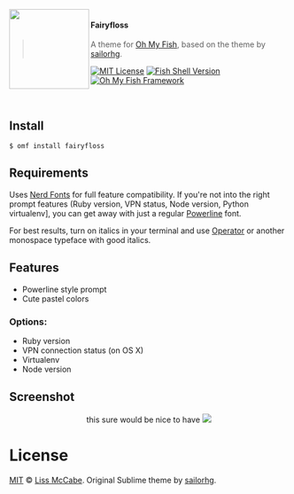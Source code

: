 <img src="https://cdn.rawgit.com/oh-my-fish/oh-my-fish/e4f1c2e0219a17e2c748b824004c8d0b38055c16/docs/logo.svg" align="left" width="144px" height="144px"/>

#### Fairyfloss
> A theme for [Oh My Fish][omf-link], based on the theme by [sailorhg][original].

[![MIT License](https://img.shields.io/badge/license-MIT-007EC7.svg?style=flat-square)](/LICENSE)
[![Fish Shell Version](https://img.shields.io/badge/fish-v2.2.0-007EC7.svg?style=flat-square)](http://fishshell.com)
[![Oh My Fish Framework](https://img.shields.io/badge/Oh%20My%20Fish-Framework-007EC7.svg?style=flat-square)](https://www.github.com/oh-my-fish/oh-my-fish)

<br/>

## Install


```fish
$ omf install fairyfloss
```

## Requirements

Uses [Nerd Fonts][nerd-fonts] for full feature compatibility. If you're not
into the right prompt features (Ruby version, VPN status, Node version,
Python virtualenv], you can get away with just a regular
[Powerline][powerline-fonts] font.

For best results, turn on italics in your terminal and use [Operator][operator]
or another monospace typeface with good italics.

## Features

* Powerline style prompt
* Cute pastel colors

### Options:

* Ruby version
* VPN connection status (on OS X)
* Virtualenv
* Node version

## Screenshot

<p align="center">
this sure would be nice to have
<img src="{{SCREENSHOT_URL}}">
</p>

# License

[MIT][mit] © [Liss McCabe][author]. Original Sublime theme by [sailorhg][original].


[mit]:             http://opensource.org/licenses/MIT
[author]:          http://github.com/dysnomian
[original]:        https://github.com/sailorhg
[fairyfloss]:      https://fairyfloss.github.io
[omf-link]:        https://www.github.com/oh-my-fish/oh-my-fish
[operator]:        http://www.typography.com/fonts/operator/overview/
[powerline-fonts]: https://github.com/powerline/fonts
[nerd-fonts]:      https://github.com/ryanoasis/nerd-fonts

[license-badge]:   https://img.shields.io/badge/license-MIT-007EC7.svg?style=flat-square
